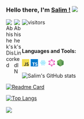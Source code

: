 ### Hello there, I'm [Salim !](https://SalimLouDev.github.io)  <img src="https://media.giphy.com/media/hvRJCLFzcasrR4ia7z/giphy.gif" width="35px">

<a href="https://discord.gg/XTW52Kt">
  <img align="left" alt="Abhishek's Discord" width="22px" src="https://raw.githubusercontent.com/peterthehan/peterthehan/master/assets/discord.svg" />
</a>
<a href="https://www.linkedin.com/in/abhisheknaiidu/">
  <img align="left" alt="Abhishek's LinkedIN" width="22px" src="https://raw.githubusercontent.com/peterthehan/peterthehan/master/assets/linkedin.svg" />
</a>

![visitors](https://visitor-badge.glitch.me/badge?page_id=SalimLouDev.SalimLouDev)


<br />
<br />


**Languages and Tools:**  

<code><img height="20" src="https://raw.githubusercontent.com/github/explore/80688e429a7d4ef2fca1e82350fe8e3517d3494d/topics/javascript/javascript.png"></code>
<code><img height="20" src="https://raw.githubusercontent.com/github/explore/80688e429a7d4ef2fca1e82350fe8e3517d3494d/topics/typescript/typescript.png"></code>
<code><img height="20" src="https://raw.githubusercontent.com/github/explore/80688e429a7d4ef2fca1e82350fe8e3517d3494d/topics/react/react.png"></code>
<code><img height="20" src="https://raw.githubusercontent.com/github/explore/5c058a388828bb5fde0bcafd4bc867b5bb3f26f3/topics/graphql/graphql.png"></code>
<code><img height="20" src="https://raw.githubusercontent.com/github/explore/80688e429a7d4ef2fca1e82350fe8e3517d3494d/topics/nodejs/nodejs.png"></code>    



![Salim's GitHub stats](https://github-readme-stats.vercel.app/api?username=SalimLouDev&theme=merko&show_icons=true)



[![Readme Card](https://github-readme-stats.vercel.app/api/pin/?username=SalimLouDev&theme=merko&repo=News-App-Akhbari)](https://github.com/anuraghazra/github-readme-stats)


[![Top Langs](https://github-readme-stats.vercel.app/api/top-langs/?username=SalimLouDev&theme=merko)](https://github.com/anuraghazra/github-readme-stats)


<a href="https://github.com/SalimLouDev/SalimLouDev.github.io">
  <!-- Change the `github-readme-stats.anuraghazra1.vercel.app` to `github-readme-stats.vercel.app`  -->
  <img align="center" src="https://github-readme-stats.vercel.app/api/pin/?username=SalimLouDev&repo=News-App-Akhbari.github.io&theme=material-palenight" />
</a>
